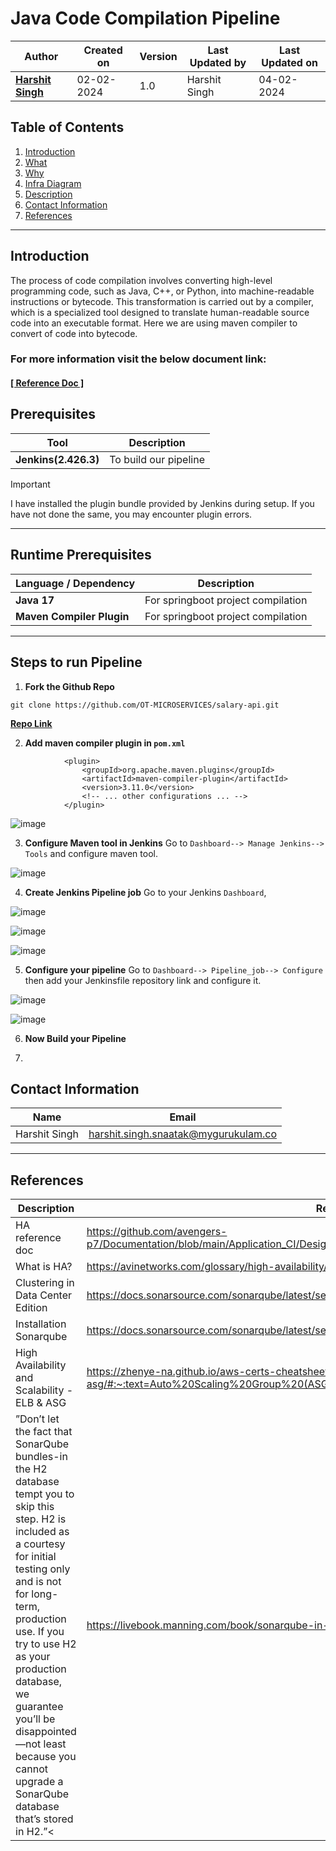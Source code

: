 # Java Code Compilation Pipeline

| Author                                                           | Created on  | Version    | Last Updated by | Last Updated on |
| ---------------------------------------------------------------- | ----------- | ---------- | --------------- | --------------- |
| **[Harshit Singh](https://github.com/Panu-S-Harshit-Ninja-07)**  | 02-02-2024  | 1.0        | Harshit Singh   | 04-02-2024      |


## Table  of Contents

1. [Introduction](#Introduction)
2. [What](#What)
3. [Why](#Why)
4. [Infra Diagram](#Infra-Diagram)
5. [Description](#Description)
6. [Contact Information](#Contact-Information)
7. [References](#References)
***

## Introduction 

The process of code compilation involves converting high-level programming code, such as Java, C++, or Python, into machine-readable instructions or bytecode. This transformation is carried out by a compiler, which is a specialized tool designed to translate human-readable source code into an executable format.
Here we are using maven compiler to convert of code into  bytecode.

### For more information visit the below document link:

#### [\[ Reference Doc \]](https://github.com/avengers-p7/Documentation/blob/main/Application_CI/Design/03-%20Java%20CI%20checks/Code%20Complication.md)
## Prerequisites

| Tool | Description |
| ---- | ----------- |
| **Jenkins(2.426.3)** | To build our pipeline |

> [!Important]
> I have installed the plugin bundle provided by Jenkins during setup. If you have not done the same, you may encounter plugin errors.

***
## Runtime Prerequisites

|Language / Dependency|Description|
|-------|-------|
| **Java 17** | For springboot project compilation | 
| **Maven Compiler Plugin** | For springboot project compilation |
***
## Steps to run Pipeline
1. **Fork the Github Repo**
```shell
git clone https://github.com/OT-MICROSERVICES/salary-api.git
```
[**Repo Link**](https://github.com/OT-MICROSERVICES/salary-api)

2. **Add maven compiler plugin in `pom.xml`**   
```shell
			<plugin>
				<groupId>org.apache.maven.plugins</groupId>
				<artifactId>maven-compiler-plugin</artifactId>
				<version>3.11.0</version>
				<!-- ... other configurations ... -->
			</plugin>
```
![image](https://github.com/avengers-p7/Documentation/assets/156056444/c9261b85-b99c-4264-88c8-028b5a5d9d20)

3. **Configure Maven tool in Jenkins**
Go to `Dashboard--> Manage Jenkins--> Tools` and configure maven tool.

![image](https://github.com/avengers-p7/Documentation/assets/156056444/d9ff8a0d-900a-4e4b-ac68-34507ef3348b)

4. **Create Jenkins Pipeline job**
Go to your Jenkins `Dashboard`, 

![image](https://github.com/avengers-p7/Documentation/assets/156056444/e5cd0f81-c0d7-46fa-bbba-ab6bcaae5755)

![image](https://github.com/avengers-p7/Documentation/assets/156056444/7500f744-07c5-4579-a823-1a4383ac3fd8)

![image](https://github.com/avengers-p7/Documentation/assets/156056444/ac4ad734-fe8d-40ac-82c2-a4676cdf295a)

5. **Configure  your pipeline**
Go to `Dashboard--> Pipeline_job--> Configure` then add your Jenkinsfile repository link and configure it.
 
![image](https://github.com/avengers-p7/Documentation/assets/156056444/fb9d1964-e080-4cf1-8ddd-b71a90b91db3)

![image](https://github.com/avengers-p7/Documentation/assets/156056444/bef7d4a3-5873-414b-bb89-484b452dd0cb)

6. **Now Build your Pipeline**

7.  
## Contact Information

|     Name         | Email  |
| -----------------| ------------------------------------ |
| Harshit Singh    | harshit.singh.snaatak@mygurukulam.co |
***

## References

| Description                                   | References  
| --------------------------------------------  | -------------------------------------------------|
| HA  reference doc | https://github.com/avengers-p7/Documentation/blob/main/Application_CI/Design/DevOps%20Practices/High%20Availability/README.md |
| What is HA?                                   | https://avinetworks.com/glossary/high-availability/ |
| Clustering in Data Center Edition             | https://docs.sonarsource.com/sonarqube/latest/setup-and-upgrade/configure-and-operate-a-cluster/ |
| Installation Sonarqube                        | https://docs.sonarsource.com/sonarqube/latest/setup-and-upgrade/install-the-server/introduction/ |
| High Availability and Scalability - ELB & ASG | https://zhenye-na.github.io/aws-certs-cheatsheet/posts/ha-elb-asg/#:~:text=Auto%20Scaling%20Group%20(ASG),instances%20to%20a%20load%20balancer |
| ”Don’t let the fact that SonarQube bundles-in the H2 database tempt you to skip this step. H2 is included as a courtesy for initial testing only and is not for long-term, production use. If you try to use H2 as your production database, we guarantee you’ll be disappointed—not least because you cannot upgrade a SonarQube database that’s stored in H2.”<| https://livebook.manning.com/book/sonarqube-in-action/appendix-a/ |
